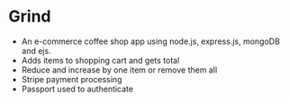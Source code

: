 # Grind
* An e-commerce coffee shop app using node.js, express.js, mongoDB and ejs.
* Adds items to shopping cart and gets total
* Reduce and increase by one item or remove them all
* Stripe payment processing
* Passport used to authenticate
